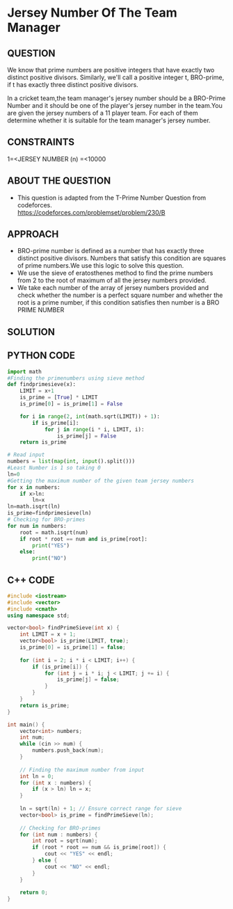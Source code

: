 # Jersey Number Of The Team Manager
## QUESTION
We know that prime numbers are positive integers that have exactly two distinct positive divisors. Similarly, we'll call a positive integer t, BRO-prime, if t has exactly three distinct positive divisors. 

In a cricket team,the team manager's jersey number should be a BRO-Prime Number and it should be one of the player's jersey number in the team.You are given the jersey numbers of a 11 player team. For each of them determine whether it is suitable for the team manager's jersey number.
## CONSTRAINTS
1=<JERSEY NUMBER (n) =<10000
## ABOUT THE QUESTION
- This question is adapted from the T-Prime Number Question from codeforces. <br>
https://codeforces.com/problemset/problem/230/B
## APPROACH
- BRO-prime number is defined as a number that has exactly three distinct positive divisors. Numbers that satisfy this condition are squares of prime numbers.We use this logic to solve this question.
- We use the sieve of eratosthenes method to find the prime numbers from 2 to the root of maximum of all the jersey numbers provided.
- We take each number of the array of jersey numbers provided and check whether the number is a perfect square number and whether the root is a prime number, if this condition satisfies then number is a BRO PRIME NUMBER
## SOLUTION
## PYTHON CODE
``` python
import math
#Finding the primenumbers using sieve method
def findprimesieve(x):
    LIMIT = x+1  
    is_prime = [True] * LIMIT
    is_prime[0] = is_prime[1] = False

    for i in range(2, int(math.sqrt(LIMIT)) + 1):
        if is_prime[i]:
            for j in range(i * i, LIMIT, i):
                is_prime[j] = False
    return is_prime

# Read input
numbers = list(map(int, input().split()))
#Least Number is 1 so taking 0
ln=0
#Getting the maximum number of the given team jersey numbers
for x in numbers:
    if x>ln:
        ln=x
ln=math.isqrt(ln)
is_prime=findprimesieve(ln)
# Checking for BRO-primes
for num in numbers:
    root = math.isqrt(num)
    if root * root == num and is_prime[root]:
        print("YES")
    else:
        print("NO")
```
## C++ CODE
``` cpp
#include <iostream>
#include <vector>
#include <cmath>
using namespace std;

vector<bool> findPrimeSieve(int x) {
    int LIMIT = x + 1;
    vector<bool> is_prime(LIMIT, true);
    is_prime[0] = is_prime[1] = false;
    
    for (int i = 2; i * i < LIMIT; i++) {
        if (is_prime[i]) {
            for (int j = i * i; j < LIMIT; j += i) {
                is_prime[j] = false;
            }
        }
    }
    return is_prime;
}

int main() {
    vector<int> numbers;
    int num;
    while (cin >> num) {
        numbers.push_back(num);
    }
    
    // Finding the maximum number from input
    int ln = 0;
    for (int x : numbers) {
        if (x > ln) ln = x;
    }
    
    ln = sqrt(ln) + 1; // Ensure correct range for sieve
    vector<bool> is_prime = findPrimeSieve(ln);
    
    // Checking for BRO-primes
    for (int num : numbers) {
        int root = sqrt(num);
        if (root * root == num && is_prime[root]) {
            cout << "YES" << endl;
        } else {
            cout << "NO" << endl;
        }
    }
    
    return 0;
}
```
